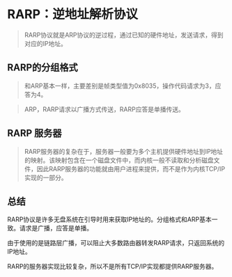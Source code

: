 # RARP：逆地址解析协议
> RARP协议就是ARP协议的逆过程，通过已知的硬件地址，发送请求，得到对应的IP地址。

## RARP的分组格式


> 和ARP基本一样，主要差别是帧类型值为0x8035，操作代码请求为3，应答为4。

> ARP，RARP请求以广播方式传送，RARP应答是单播传送。

## RARP 服务器
> RARP服务器的复杂在于，服务器一般要为多个主机提供硬件地址到IP地址的映射。该映射包含在一个磁盘文件中，而内核一般不读取和分析磁盘文件，因此RARP服务器的功能就由用户进程来提供，而不是作为内核TCP/IP实现的一部分。

## 总结
RARP协议是许多无盘系统在引导时用来获取IP地址的。分组格式和ARP基本一致。请求是广播，应答是单播。

由于使用的是链路层广播，可以阻止大多数路由器转发RARP请求，只返回系统的IP地址。

RARP的服务器实现比较复杂，所以不是所有TCP/IP实现都提供RARP服务器。